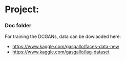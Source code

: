 # Project: 
### Doc folder

For training the DCGANs, data can be dowlaoded here:
+ https://www.kaggle.com/gasgallo/faces-data-new
+ https://www.kaggle.com/gasgallo/lag-dataset
